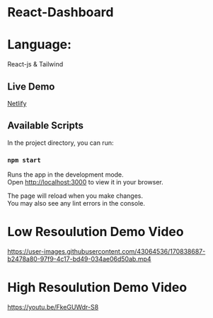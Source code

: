 # React-Dashboard

# Language: 

React-js & Tailwind

## Live Demo
[Netlify](https://akash-dashboard.netlify.app/)

## Available Scripts

In the project directory, you can run:

### `npm start`

Runs the app in the development mode.\
Open [http://localhost:3000](http://localhost:3000) to view it in your browser.

The page will reload when you make changes.\
You may also see any lint errors in the console.

# Low Resoulution Demo Video

https://user-images.githubusercontent.com/43064536/170838687-b2478a80-97f9-4c17-bd49-034ae06d50ab.mp4

# High Resoulution Demo Video

https://youtu.be/FkeGUWdr-S8

